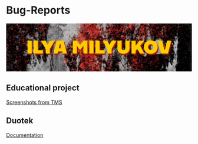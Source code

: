 # Bug-Reports
![Header](https://github.com/il-milyukov/il-milyukov/blob/main/Assets/ilya%20milyukov.gif)

## Educational project
[Screenshots from TMS](https://drive.google.com/drive/folders/1rjUdVu0EisPnrOVWa8R_bFdHECcr7Aeb?usp=sharing)

## Duotek
[Documentation](https://drive.google.com/file/d/1qCJhw8p2dzRIJD1ZjBmLJw2q29sFe-8_/view?usp=share_link)
